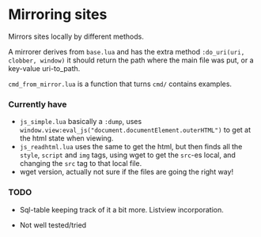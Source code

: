 # Mirroring sites
Mirrors sites locally by different methods.

A mirrorer derives from `base.lua` and has the extra method
`:do_uri(uri, clobber, window)` it should return the path
where the main file was put, or a key-value uri-to_path.

`cmd_from_mirror.lua` is a function that turns `cmd/` contains
examples.

### Currently have
* `js_simple.lua` basically a `:dump`, uses 
  `window.view:eval_js("document.documentElement.outerHTML")` 
  to get at the html state when viewing.
* `js_readhtml.lua` uses the same to get the html, but then finds all the `style`,
  `script` and `img` tags, using wget to get the `src`-es local, and changing the
  `src` tag to that local file.
* wget version, actually not sure if the files are going the right way! 

### TODO
* Sql-table keeping track of it a bit more. Listview incorporation.

* Not well tested/tried

